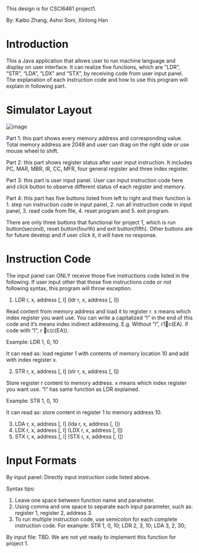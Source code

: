 
This design is for CSCI6461 project1.

By: Kaibo Zhang,  Ashvi Soni, Xinlong Han

# Introduction
This a Java application that allows user to run machine language and display on user interface. It can realize five functions, which are ”LDR”, “STR”, “LDA”, “LDX” and “STX”, by receiving code from user input panel. The explanation of each instruction code and how to use this program will explain in following part. 

# Simulator Layout
![image](https://github.com/Johnkb-git/cpu_simulator/blob/master/img/1.png)

Part 1: this part shows every memory address and corresponding value. Total memory address are 2048 and user can drag on the right side or use mouse wheel to shift.

Part 2: this part shows register status after user input instruction. It includes PC, MAR, MBR, IR, CC, MFR, four general register and three index register.

Part 3: this part is user input panel. User can input instruction code here and click button to observe different status of each register and memory.

Part 4: this part has five buttons listed from left to right and their function is 1. step run instruction code in input panel, 2. run all instruction code in input panel, 3. read code from file, 4. reset program and 5. exit program.

There are only three buttons that functional for project 1, which is run button(second), reset button(fourth) and exit button(fifth). Other buttons are for future develop and if user click it, it will have no response.

# Instruction Code
The input panel can ONLY receive those five instructions code listed in the following. If user input other that those five instructions code or not following syntax, this program will throw exception.

1.	LDR r, x, address [, I] (ldr r, x, address [, I])

Read content from memory address and load it to register r. x means which index register you want use. You can write a capitalized “I” in the end of this code and it’s means index indirect addressing. E.g. Without “I”, r1c(EA). if code with “I”, r c(c(EA)).

Example: LDR 1, 0, 10

It can read as: load register 1 with contents of memory location 10 and add with index register x.

2.	STR r, x, address [, I] (str r, x, address [, I])

Store register r content to memory address. x means which index register you want use. “I” has same function as LDR explained.

Example: STR 1, 0, 10

It can read as: store content in register 1 to memory address 10. 

3.	LDA r, x, address [, I] (lda r, x, address [, I])
4.	LDX r, x, address [, I] (LDX r, x, address [, I])
5.	STX r, x, address [, I] (STX r, x, address [, I])

# Input Formats
By input panel: Directly input instruction code listed above.

Syntax tips:
1.	Leave one space between function name and parameter.
2.	Using comma and one space to separate each input parameter, such as: register 1, register 2, address 3.
3.	To run multiple instruction code, use semicolon for each complete instruction code. 
For example:
STR 1, 0, 10;
LDR 2, 3, 10;
LDA 3, 2, 30;

By input file: TBD. We are not yet ready to implement this function for project 1.
